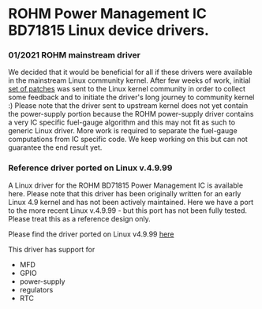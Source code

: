 # ROHM Power Management IC BD71815 Linux device drivers.

### 01/2021 ROHM mainstream driver 

We decided that it would be beneficial for all if these drivers were available
in the mainstream Linux community kernel. After few weeks of work, initial
[set of patches](https://lore.kernel.org/lkml/cover.1610110144.git.matti.vaittinen@fi.rohmeurope.com/)
was sent to the Linux kernel community in order to collect some feedback and
to initiate the driver's long journey to community kernel :) Please note that
the driver sent to upstream kernel does not yet contain the power-supply portion
because the ROHM power-supply driver contains a very IC specific fuel-gauge algorithm
and this may not fit as such to generic Linux driver. More work is required to
separate the fuel-gauge computations from IC specific code. We keep working on this
but can not guarantee the end result yet.

### Reference driver ported on Linux v.4.9.99

A Linux driver for the ROHM BD71815 Power Management IC is available here.
Please note that this driver has been originally written for an early Linux 4.9
kernel and has not been actively maintained. Here we have a port to the more
recent Linux v.4.9.99 - but this port has not been fully tested. Please treat
this as a reference design only.

Please find the driver ported on Linux v4.9.99 [here](https://github.com/RohmSemiconductor/Linux-Kernel-PMIC-Drivers/tree/v4.9.99-BD71815AGW)

This driver has support for
* MFD
* GPIO
* power-supply
* regulators
* RTC


